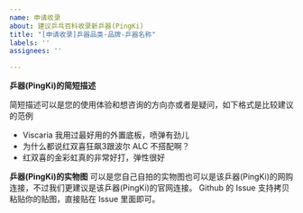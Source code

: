 ```yaml
---
name: 申请收录
about: 建议乒乓百科收录新乒器(PingKi)
title: "[申请收录]乒器品类-品牌-乒器名称"
labels: ''
assignees: ''

---
```


**乒器(PingKi)的简短描述**

简短描述可以是您的使用体验和想咨询的方向亦或者是疑问，如下格式是比较建议的范例

- Viscaria 我用过最好用的外置底板，喷弹有劲儿
- 为什么都说红双喜狂飙3跟波尔 ALC 不搭配啊？
- 红双喜的金彩虹真的非常好打，弹性很好

**乒器(PingKi)的实物图**
可以是您自己自拍的实物图也可以是该乒器(PingKi)的网购连接，不过我们更建议是该乒器(PingKi)的官网连接。
Github 的 Issue 支持拷贝粘贴你的贴图，直接贴在 Issue 里面即可。
